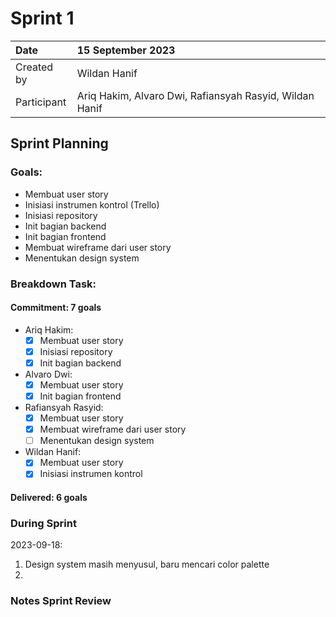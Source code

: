 # Sprint 1


|Date| 15 September 2023|
| :- | :- |
|Created by|Wildan Hanif|
|Participant|Ariq Hakim, Alvaro Dwi, Rafiansyah Rasyid, Wildan Hanif|

## Sprint Planning
### Goals:
- Membuat user story
- Inisiasi instrumen kontrol (Trello)
- Inisiasi repository
- Init bagian backend
- Init bagian frontend
- Membuat wireframe dari user story
- Menentukan design system

### Breakdown Task:
#### Commitment: 7 goals
- Ariq Hakim: 
  - [x] Membuat user story
  - [x] Inisiasi repository
  - [x] Init bagian backend
- Alvaro Dwi:
  - [x] Membuat user story
  - [x] Init bagian frontend
- Rafiansyah Rasyid: 
  - [x] Membuat user story
  - [x] Membuat wireframe dari user story
  - [ ] Menentukan design system
- Wildan Hanif: 
  - [x] Membuat user story
  - [x] Inisiasi instrumen kontrol

#### Delivered:	 6 goals
### During Sprint
2023-09-18:

1. Design system masih menyusul, baru mencari color palette
2. 

### Notes Sprint Review
